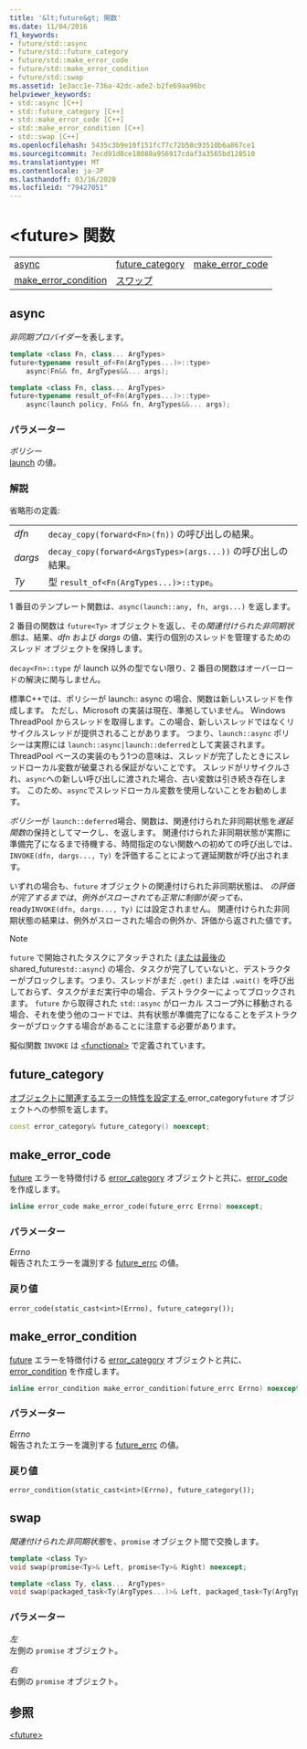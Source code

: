 ```yaml
---
title: '&lt;future&gt; 関数'
ms.date: 11/04/2016
f1_keywords:
- future/std::async
- future/std::future_category
- future/std::make_error_code
- future/std::make_error_condition
- future/std::swap
ms.assetid: 1e3acc1e-736a-42dc-ade2-b2fe69aa96bc
helpviewer_keywords:
- std::async [C++]
- std::future_category [C++]
- std::make_error_code [C++]
- std::make_error_condition [C++]
- std::swap [C++]
ms.openlocfilehash: 5435c3b9e10f151fc77c72b58c93510b6a867ce1
ms.sourcegitcommit: 7ecd91d8ce18088a956917cdaf3a3565bd128510
ms.translationtype: MT
ms.contentlocale: ja-JP
ms.lasthandoff: 03/16/2020
ms.locfileid: "79427051"
---
```

# <a name="ltfuturegt-functions"></a>&lt;future&gt; 関数

||||
|-|-|-|
|[async](#async)|[future_category](#future_category)|[make_error_code](#make_error_code)|
|[make_error_condition](#make_error_condition)|[スワップ](#swap)|

## <a name="async"></a>  async

*非同期プロバイダー*を表します。

```cpp
template <class Fn, class... ArgTypes>
future<typename result_of<Fn(ArgTypes...)>::type>
    async(Fn&& fn, ArgTypes&&... args);

template <class Fn, class... ArgTypes>
future<typename result_of<Fn(ArgTypes...)>::type>
    async(launch policy, Fn&& fn, ArgTypes&&... args);
```

### <a name="parameters"></a>パラメーター

*ポリシー*\
[launch](../standard-library/future-enums.md#launch) の値。

### <a name="remarks"></a>解説

省略形の定義:

|||
|-|-|
|*dfn*|`decay_copy(forward<Fn>(fn))` の呼び出しの結果。|
|*dargs*|`decay_copy(forward<ArgsTypes>(args...))` の呼び出しの結果。|
|*Ty*|型 `result_of<Fn(ArgTypes...)>::type`。|

1 番目のテンプレート関数は、`async(launch::any, fn, args...)` を返します。

2 番目の関数は `future<Ty>` オブジェクトを返し、その*関連付けられた非同期状態*は、結果、*dfn* および *dargs* の値、実行の個別のスレッドを管理するためのスレッド オブジェクトを保持します。

`decay<Fn>::type` が launch 以外の型でない限り、2 番目の関数はオーバーロードの解決に関与しません。

標準C++では、ポリシーが launch:: async の場合、関数は新しいスレッドを作成します。 ただし、Microsoft の実装は現在、準拠していません。 Windows ThreadPool からスレッドを取得します。この場合、新しいスレッドではなくリサイクルスレッドが提供されることがあります。 つまり、`launch::async` ポリシーは実際には `launch::async|launch::deferred`として実装されます。  ThreadPool ベースの実装のもう1つの意味は、スレッドが完了したときにスレッドローカル変数が破棄される保証がないことです。 スレッドがリサイクルされ、`async`への新しい呼び出しに渡された場合、古い変数は引き続き存在します。 このため、`async`でスレッドローカル変数を使用しないことをお勧めします。

*ポリシー*が `launch::deferred`場合、関数は、関連付けられた非同期状態を*遅延関数*の保持としてマークし、を返します。 関連付けられた非同期状態が実際に準備完了になるまで待機する、時間指定のない関数への初めての呼び出しでは、`INVOKE(dfn, dargs..., Ty)` を評価することによって遅延関数が呼び出されます。

いずれの場合も、`future` オブジェクトの関連付けられた非同期状態は、 *の評価が完了するまでは、例外がスローされても正常に制御が戻っても、* ready`INVOKE(dfn, dargs..., Ty)` には設定されません。 関連付けられた非同期状態の結果は、例外がスローされた場合の例外か、評価から返された値です。

> [!NOTE]
> `future` で開始されたタスクにアタッチされた [ (または最後の ](../standard-library/shared-future-class.md)shared_future`std::async`) の場合、タスクが完了していないと、デストラクターがブロックします。つまり、スレッドがまだ `.get()` または `.wait()` を呼び出しておらず、タスクがまだ実行中の場合、デストラクターによってブロックされます。 `future` から取得された `std::async` がローカル スコープ外に移動される場合、それを使う他のコードでは、共有状態が準備完了になることをデストラクターがブロックする場合があることに注意する必要があります。

擬似関数 `INVOKE` は [\<functional>](../standard-library/functional.md) で定義されています。

## <a name="future_category"></a>  future_category

[ オブジェクトに関連するエラーの特性を設定する ](../standard-library/error-category-class.md)error_category`future` オブジェクトへの参照を返します。

```cpp
const error_category& future_category() noexcept;
```

## <a name="make_error_code"></a>  make_error_code

[future](../standard-library/error-code-class.md) エラーを特徴付ける [error_category](../standard-library/error-category-class.md) オブジェクトと共に、[error_code](../standard-library/future-class.md) を作成します。

```cpp
inline error_code make_error_code(future_errc Errno) noexcept;
```

### <a name="parameters"></a>パラメーター

*Errno*\
報告されたエラーを識別する [future_errc](../standard-library/future-enums.md#future_errc) の値。

### <a name="return-value"></a>戻り値

`error_code(static_cast<int>(Errno), future_category());`

## <a name="make_error_condition"></a>  make_error_condition

[future](../standard-library/error-condition-class.md) エラーを特徴付ける [error_category](../standard-library/error-category-class.md) オブジェクトと共に、[error_condition](../standard-library/future-class.md) を作成します。

```cpp
inline error_condition make_error_condition(future_errc Errno) noexcept;
```

### <a name="parameters"></a>パラメーター

*Errno*\
報告されたエラーを識別する [future_errc](../standard-library/future-enums.md#future_errc) の値。

### <a name="return-value"></a>戻り値

`error_condition(static_cast<int>(Errno), future_category());`

## <a name="swap"></a>  swap

*関連付けられた非同期状態*を、`promise` オブジェクト間で交換します。

```cpp
template <class Ty>
void swap(promise<Ty>& Left, promise<Ty>& Right) noexcept;

template <class Ty, class... ArgTypes>
void swap(packaged_task<Ty(ArgTypes...)>& Left, packaged_task<Ty(ArgTypes...)>& Right) noexcept;
```

### <a name="parameters"></a>パラメーター

*左*\
左側の `promise` オブジェクト。

*右*\
右側の `promise` オブジェクト。

## <a name="see-also"></a>参照

[\<future>](../standard-library/future.md)

